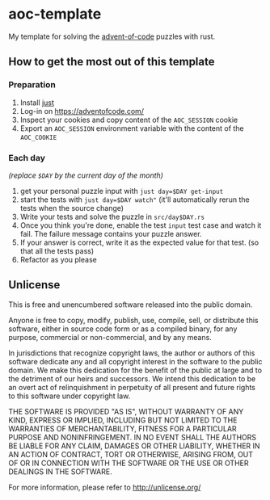 # aoc-template

My template for solving the [advent-of-code](https://adventofcode.com) puzzles with rust.


## How to get the most out of this template

### Preparation

1. Install [just](https://just.systems)
2. Log-in on https://adventofcode.com/
3. Inspect your cookies and copy content of the `AOC_SESSION` cookie
4. Export an `AOC_SESSION` environment variable with the content of the `AOC_COOKIE`


### Each day

*(replace `$DAY` by the current day of the month)*

1. get your personal puzzle input with `just day=$DAY get-input`
2. start the tests with `just day=$DAY watch"`
   (it'll automatically rerun the tests when the source change)
3. Write your tests and solve the puzzle in `src/day$DAY.rs`
5. Once you think you're done, enable the test `input` test case and watch it fail.
   The failure message contains your puzzle answer.
6. If your answer is correct, write it as the expected value for that test. (so that all the tests pass)
7. Refactor as you please


## Unlicense

This is free and unencumbered software released into the public domain.

Anyone is free to copy, modify, publish, use, compile, sell, or
distribute this software, either in source code form or as a compiled
binary, for any purpose, commercial or non-commercial, and by any
means.

In jurisdictions that recognize copyright laws, the author or authors
of this software dedicate any and all copyright interest in the
software to the public domain. We make this dedication for the benefit
of the public at large and to the detriment of our heirs and
successors. We intend this dedication to be an overt act of
relinquishment in perpetuity of all present and future rights to this
software under copyright law.

THE SOFTWARE IS PROVIDED "AS IS", WITHOUT WARRANTY OF ANY KIND,
EXPRESS OR IMPLIED, INCLUDING BUT NOT LIMITED TO THE WARRANTIES OF
MERCHANTABILITY, FITNESS FOR A PARTICULAR PURPOSE AND NONINFRINGEMENT.
IN NO EVENT SHALL THE AUTHORS BE LIABLE FOR ANY CLAIM, DAMAGES OR
OTHER LIABILITY, WHETHER IN AN ACTION OF CONTRACT, TORT OR OTHERWISE,
ARISING FROM, OUT OF OR IN CONNECTION WITH THE SOFTWARE OR THE USE OR
OTHER DEALINGS IN THE SOFTWARE.

For more information, please refer to <http://unlicense.org/>
